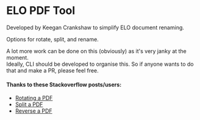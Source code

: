 # ELO PDF Tool
Developed by Keegan Crankshaw to simplify ELO document renaming.  

Options for rotate, split, and rename.

A lot more work can be done on this (obviously) as it's very janky at the moment.  
Ideally, CLI should be developed to organise this. So if anyone wants to do that and make a PR, please feel free.


#### Thanks to these Stackoverflow posts/users:
- [Rotating a PDF](https://stackoverflow.com/questions/46921452/python-batch-rotate-pdf-with-pypdf2)
- [Split a PDF](https://stackoverflow.com/questions/490195/split-a-multi-page-pdf-file-into-multiple-pdf-files-with-python)
- [Reverse a PDF](https://stackoverflow.com/questions/5425439/how-do-i-reverse-the-order-of-the-pages-in-a-pdf-file-using-pypdf)